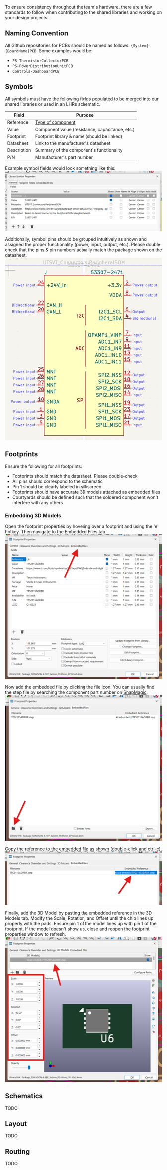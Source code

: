 To ensure consistency throughout the team's hardware, there are a few standards to follow when contributing to the shared libraries and working on your design projects.
## Naming Convention
All Github repositories for PCBs should be named as follows: `{System}-{BoardName}PCB`. Some examples would be:

- `PS-ThermistorCollectorPCB`
- `PS-PowerDistributionUnitPCB`
- `Controls-DashboardPCB`
## Symbols
All symbols must have the following fields populated to be merged into our shared libraries or used in an LHRs schematic.

| Field | Purpose |
|---|---|
| Reference | [Type of component](https://en.wikipedia.org/wiki/Reference_designator#Designators) |
| Value | Component value (resistance, capacitance, etc.) |
| Footprint | Footprint library & name (should be linked) |
| Datasheet | Link to the manufacturer's datasheet |
| Description | Summary of the component's functionality |
| P/N | Manufacturer's part number |

Example symbol fields would look something like this:
![Example symbol fields](img/Symbol-Fields.png)

Additionally, symbol pins should be grouped intuitively as shown and assigned the proper functionality (power, input, output, etc.). Please double check that the pins & pin numbers actually match the package shown on the datasheet.
![Example symbol pins](img/Symbol-Pins.png)
## Footprints
Ensure the following for all footprints:

- Footprints should match the datasheet. Please double-check
- All pins should correspond to the schematic
- Pin 1 should be clearly labeled in silkscreen
- Footprints should have accurate 3D models attached as embedded files
- Courtyards should be defined such that the soldered component won't interfere with any others
### Embedding 3D Models
Open the footprint properties by hovering over a footprint and using the 'e' hotkey. Then navigate to the Embedded Files tab.
![Embedded Files Tab](img/EmbeddedFilesTab.png)

Now add the embedded file by clicking the file icon. You can usually find the step file by searching the component part number on [SnapMagic](https://www.snapeda.com/).
![Embedded Files Icon](img/AddEmbeddedFile.png)

Copy the reference to the embedded file as shown (double-click and ctrl-c).
![Copying Embedded Reference](img/CopyEmbeddedReference.png)

Finally, add the 3D Model by pasting the embedded reference in the 3D Models tab. Modify the Scale, Rotation, and Offset until the chip lines up properly with the pads. Ensure pin 1 of the model lines up with pin 1 of the footprint. If the model doesn't show up, close and reopen the footprint properties window to refresh.
![Add 3D Model](img/Add3DModel.png)
## Schematics
TODO
## Layout
TODO
## Routing
TODO

